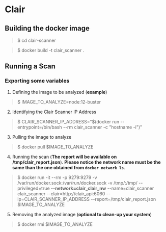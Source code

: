 # Clair

## Building the docker image

> $ cd clair-scanner

> $ docker build -t clair_scanner .

## Running a Scan

### Exporting some variables

1. Defining the image to be analyzed (**example**)

> $ IMAGE_TO_ANALYZE=node:12-buster
  
2. Identifying the Clair Scanner IP Address

> $ CLAIR_SCANNER_IP_ADDRESS="$(docker run --entrypoint=/bin/bash --rm clair_scanner -c "hostname -i")"

3. Pulling the image to analyze

> $ docker pull $IMAGE_TO_ANALYZE

4. Running the scan (**The report will be available on /tmp/clair_report.json**). **Please notice the network name must be the same than the one obtained from `docker network ls`**.

> $ docker run -it --rm -p 9279:9279 -v /var/run/docker.sock:/var/run/docker.sock -v /tmp/:/tmp/ --privileged=true **--network=clair_clair_nw** --name=clair_scanner clair_scanner --clair=http://clair_api:6060 --ip=CLAIR_SCANNER_IP_ADDRESS --report=/tmp/clair_report.json $IMAGE_TO_ANALYZE

5. Removing the analyzed image (**optional to clean-up your system**)

> $ docker rmi $IMAGE_TO_ANALYZE